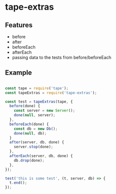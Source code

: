 # tape-extras

## Features

* before
* after
* beforeEach
* afterEach
* passing data to the tests from before/beforeEach

## Example

```javascript

const tape = require('tape');
const tapeExtras = require('tape-extras');

const test = tapeExtras(tape, {
  before(done) {
    const server = new Server();
    done(null, server);
  },
  beforeEach(done) {
    const db = new Db();
    done(null, db);
  }
  after(server, db, done) {
    server.stop(done);
  },
  afterEach(server, db, done) {
    db.drop(done);
  },
});

test('this is some test', (t, server, db) => {
  t.end();
});
```

